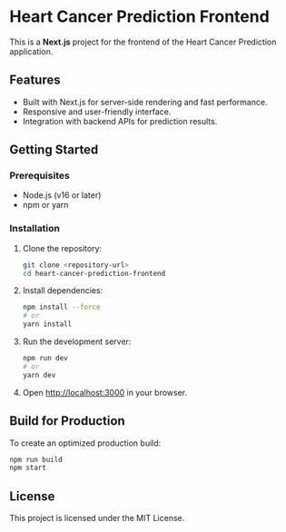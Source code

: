 # Heart Cancer Prediction Frontend

This is a **Next.js** project for the frontend of the Heart Cancer Prediction application.

## Features

- Built with Next.js for server-side rendering and fast performance.
- Responsive and user-friendly interface.
- Integration with backend APIs for prediction results.

## Getting Started

### Prerequisites

- Node.js (v16 or later)
- npm or yarn

### Installation

1. Clone the repository:
    ```bash
    git clone <repository-url>
    cd heart-cancer-prediction-frontend
    ```

2. Install dependencies:
    ```bash
    npm install --force
    # or
    yarn install
    ```

3. Run the development server:
    ```bash
    npm run dev
    # or
    yarn dev
    ```

4. Open [http://localhost:3000](http://localhost:3000) in your browser.

## Build for Production

To create an optimized production build:
```bash
npm run build
npm start
```

## License

This project is licensed under the MIT License.